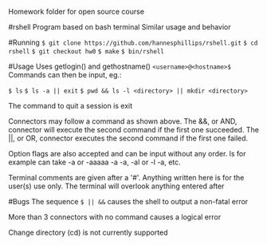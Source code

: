 Homework folder for open source course

#rshell
Program based on bash terminal
Similar usage and behavior

#Running
``$ git clone https://github.com/hannesphillips/rshell.git``
``$ cd rshell``
``$ git checkout hw0``
``$ make``
``$ bin/rshell``

#Usage
Uses getlogin() and gethostname() 
``<username>@<hostname>$``
Commands can then be input, eg.:

``$ ls``
``$ ls -a || exit``
``$ pwd && ls -l <directory> || mkdir <directory>``

The command to quit a session is exit

Connectors may follow a command as shown above. The &&, or AND, connector
will execute the second command if the first one succeeded. The ||, or OR,
connector executes the second command if the first one failed.

Option flags are also accepted and can be input without any order.
ls for example can take -a or -aaaaa -a -a, -al or -l -a, etc.

Terminal comments are given after a '#'. Anything written here is for
the user(s) use only. The terminal will overlook anything entered after

#Bugs
The sequence `$ || &&` causes the shell to output a non-fatal error

More than 3 connectors with no command causes a logical error

Change directory (cd) is not currently supported
